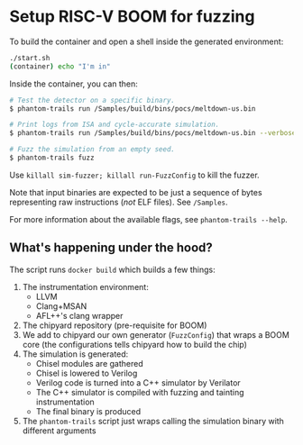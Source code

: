 # Setup RISC-V BOOM for fuzzing

To build the container and open a shell inside the generated environment:

```sh
./start.sh
(container) echo "I'm in"
```

Inside the container, you can then:

```sh
# Test the detector on a specific binary.
$ phantom-trails run /Samples/build/bins/pocs/meltdown-us.bin

# Print logs from ISA and cycle-accurate simulation.
$ phantom-trails run /Samples/build/bins/pocs/meltdown-us.bin --verbose

# Fuzz the simulation from an empty seed.
$ phantom-trails fuzz
```

Use `killall sim-fuzzer; killall run-FuzzConfig` to kill the fuzzer.

Note that input binaries are expected to be just a sequence of bytes representing raw instructions (_not_ ELF files). See `/Samples`.

For more information about the available flags, see `phantom-trails --help`.

## What's happening under the hood?

The script runs `docker build` which builds a few things:

1. The instrumentation environment:
   - LLVM
   - Clang+MSAN
   - AFL++'s clang wrapper
2. The chipyard repository (pre-requisite for BOOM)
3. We add to chipyard our own generator (`FuzzConfig`) that wraps a BOOM core (the
   configurations tells chipyard how to build the chip)
4. The simulation is generated:
   - Chisel modules are gathered
   - Chisel is lowered to Verilog
   - Verilog code is turned into a C++ simulator by Verilator
   - The C++ simulator is compiled with fuzzing and tainting instrumentation
   - The final binary is produced
5. The `phantom-trails` script just wraps calling the simulation binary with different arguments
